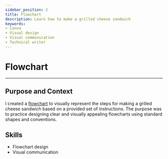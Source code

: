 ```yaml
---
sidebar_position: 2
title: Flowchart
description: Learn how to make a grilled cheese sandwich
keywords: 
- Canva
- Visual design 
- Visual communication
- Technical writer
---
```

# Flowchart

---

## Purpose and Context

I created a [flowchart](https://www.dropbox.com/scl/fi/0w4ymuvsremoxhknye7tm/Jade-Guinoiseau-Flowchart-TWR-2010.png?rlkey=4mtng6fqwjhn7o1ler84lzgwc&st=kdu45q91&dl=0) to visually represent the steps for making a grilled cheese sandwich based on a provided set of instructions. The purpose was to practice designing clear and visually appealing flowcharts using standard shapes and conventions.

## Skills
- Flowchart design
- Visual communication 